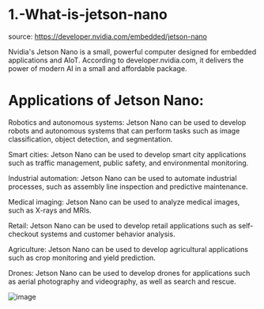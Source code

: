 # 1.-What-is-jetson-nano
source: https://developer.nvidia.com/embedded/jetson-nano

Nvidia's Jetson Nano is a small, powerful computer designed for embedded applications and AIoT. According to developer.nvidia.com, it delivers the power of modern AI in a small and affordable package.

# Applications of Jetson Nano:

Robotics and autonomous systems: Jetson Nano can be used to develop robots and autonomous systems that can perform tasks such as image classification, object detection, and segmentation.

Smart cities: Jetson Nano can be used to develop smart city applications such as traffic management, public safety, and environmental monitoring.

Industrial automation: Jetson Nano can be used to automate industrial processes, such as assembly line inspection and predictive maintenance.

Medical imaging: Jetson Nano can be used to analyze medical images, such as X-rays and MRIs.

Retail: Jetson Nano can be used to develop retail applications such as self-checkout systems and customer behavior analysis.

Agriculture: Jetson Nano can be used to develop agricultural applications such as crop monitoring and yield prediction.

Drones: Jetson Nano can be used to develop drones for applications such as aerial photography and videography, as well as search and rescue.

![image](https://github.com/sabbir-the-faaz/1.-What-is-jetson-nano/assets/161277809/ca43b618-9727-48a8-bc42-aaa11f8644c0)
